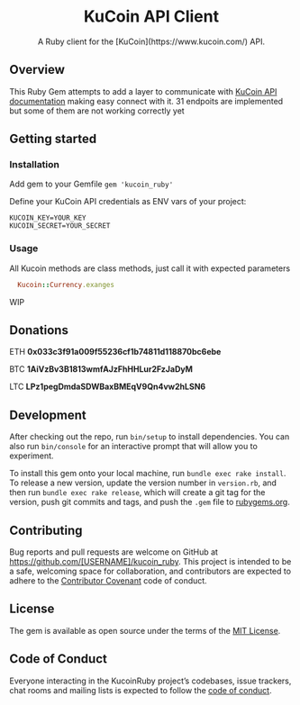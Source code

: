 <h1 align="center">KuCoin API Client</h1>

<p align="center">
  A Ruby client for the [KuCoin](https://www.kucoin.com/) API.
</p>

## Overview

This Ruby Gem attempts to add a layer to communicate with [KuCoin API documentation](http://docs.kucoinapidocs.apiary.io/) making easy connect with it. 31 endpoits are implemented but some of them
are not working correctly yet

## Getting started

### Installation

Add gem to your Gemfile
`gem 'kucoin_ruby'`

Define your KuCoin API credentials as ENV vars of your project:

```
KUCOIN_KEY=YOUR_KEY
KUCOIN_SECRET=YOUR_SECRET
```

### Usage

All Kucoin methods are class methods, just call it with expected parameters

```ruby
  Kucoin::Currency.exanges
```

WIP

## Donations

ETH **0x033c3f91a009f55236cf1b74811d118870bc6ebe**

BTC **1AiVzBv3B1813wmfAJzFhHHLur2FzJaDyM**

LTC **LPz1pegDmdaSDWBaxBMEqV9Qn4vw2hLSN6**

## Development

After checking out the repo, run `bin/setup` to install dependencies. You can also run `bin/console` for an interactive prompt that will allow you to experiment.

To install this gem onto your local machine, run `bundle exec rake install`. To release a new version, update the version number in `version.rb`, and then run `bundle exec rake release`, which will create a git tag for the version, push git commits and tags, and push the `.gem` file to [rubygems.org](https://rubygems.org).

## Contributing

Bug reports and pull requests are welcome on GitHub at https://github.com/[USERNAME]/kucoin_ruby. This project is intended to be a safe, welcoming space for collaboration, and contributors are expected to adhere to the [Contributor Covenant](http://contributor-covenant.org) code of conduct.

## License

The gem is available as open source under the terms of the [MIT License](https://opensource.org/licenses/MIT).

## Code of Conduct

Everyone interacting in the KucoinRuby project’s codebases, issue trackers, chat rooms and mailing lists is expected to follow the [code of conduct](https://github.com/[USERNAME]/kucoin_ruby/blob/master/CODE_OF_CONDUCT.md).
